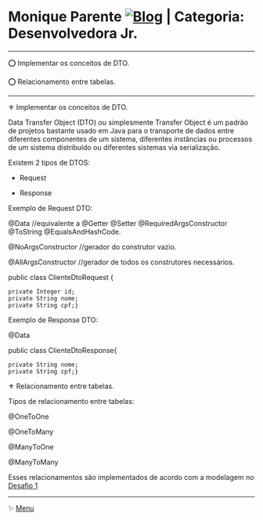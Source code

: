# Monique Parente [![Blog](https://img.shields.io/badge/LinkedIn-0077B5?style=for-the-badge&logo=linkedin&logoColor=white)](https://www.linkedin.com/in/monique13/) | Categoria: Desenvolvedora Jr. 
______________________________________________________________________________________________________________________________________________________________________________

⭕ Implementar os conceitos de DTO.

⭕ Relacionamento entre tabelas.

______________________________________________________________________________________________________________________________________________________________________________

⚜ Implementar os conceitos de DTO.

Data Transfer Object (DTO) ou simplesmente Transfer Object é um padrão de projetos bastante usado em Java para o transporte de dados entre diferentes componentes de um sistema, diferentes instâncias ou processos de um sistema distribuído ou diferentes sistemas via serialização.

Existem 2 tipos de DTOS:
* Request

* Response

Exemplo de Request DTO: 

@Data  //equivalente a @Getter @Setter @RequiredArgsConstructor @ToString @EqualsAndHashCode.

@NoArgsConstructor  //gerador do construtor vazio.

@AllArgsConstructor //gerador de todos os construtores necessários.

public class ClienteDtoRequest {

    private Integer id;
    private String nome;
    private String cpf;}

Exemplo de Response DTO:

@Data

public class ClienteDtoResponse{

    private String nome;
    private String cpf;}


⚜ Relacionamento entre tabelas. 

Tipos de relacionamento entre tabelas:

@OneToOne

@OneToMany

@ManyToOne

@ManyToMany

Esses relacionamentos são implementados de acordo com a modelagem no [Desafio 1](https://github.com/MoniqueParente/DesafiosBecaMoniqueParente/blob/features-modificacao/README.md)<br/>
______________________________________________________________________________________________________________________________________________________________________________
✨ [Menu](https://github.com/MoniqueParente/DesafiosBecaMoniqueParente/blob/main/README.md)<br/>


